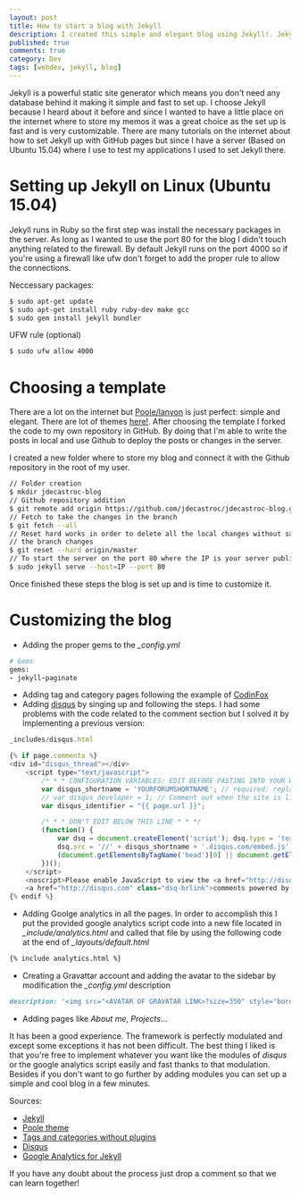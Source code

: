 ```yaml
---
layout: post
title: How to start a blog with Jekyll
description: I created this simple and elegant blog using Jekyll!. Jekyll is a powerful blog generator which a huge community behind. Let's do it!
published: true
comments: true
category: Dev
tags: [webdev, jekyll, blog]
---
```


Jekyll is a powerful static site generator which means you don't need any database behind it making it simple and fast to set up.
I choose Jekyll because I heard about it before and since I wanted to have a little place on the internet where to store my memos it was a great choice as the set up is fast and is very customizable.
There are many tutorials on the internet about how to set Jekyll up with GitHub pages but since I have a server (Based on Ubuntu 15.04) where I use to test my applications I used to set Jekyll there.

# Setting up Jekyll on Linux (Ubuntu 15.04)

Jekyll runs in Ruby so the first step was install the necessary packages in the server. As long as I wanted to use the port 80 for the blog I didn't touch anything related to the firewall. By default Jekyll runs on the port 4000 so if you're using a firewall like ufw don't forget to add the proper rule to allow the connections.

Neccessary packages:
```sh
$ sudo apt-get update
$ sudo apt-get install ruby ruby-dev make gcc
$ sudo gem install jekyll bundler
```

UFW rule (optional)
```sh
$ sudo ufw allow 4000
```
# Choosing a template
There are a lot on the internet but [Poole/lanyon](https://github.com/poole/lanyon) is just perfect: simple and elegant. There are lot of themes [here!](http://jekyllthemes.org/).
After choosing the template I forked the code to my own repository in GitHub. By doing that I'm able to write the posts in local and use Github to deploy the posts or changes in the server.

I created a new folder where to store my blog and connect it with the Github repository in the root of my user.
```sh
// Folder creation
$ mkdir jdecastroc-blog
// Github repository addition
$ git remote add origin https://github.com/jdecastroc/jdecastroc-blog.git
// Fetch to take the changes in the branch
$ git fetch --all
// Reset hard works in order to delete all the local changes without save and take
// the branch changes
$ git reset --hard origin/master
// To start the server on the port 80 where the IP is your server public IP
$ sudo jekyll serve --host=IP --port 80
```
Once finished these steps the blog is set up and is time to customize it.

# Customizing the blog

- Adding the proper gems to the *_config.yml*
```rb
# Gems
gems:
- jekyll-paginate
```
- Adding tag and category pages following the example of [CodinFox](https://codinfox.github.io/dev/2015/03/06/use-tags-and-categories-in-your-jekyll-based-github-pages/)
- Adding [disqus](https://disqus.com/) by singing up and following the steps. I had some problems with the code related to the comment section but I solved it by implementing a previous version:

```js
_includes/disqus.html

{% if page.comments %}
<div id="disqus_thread"></div>
    <script type="text/javascript">
        /* * * CONFIGURATION VARIABLES: EDIT BEFORE PASTING INTO YOUR WEBPAGE * * */
        var disqus_shortname = 'YOURFORUMSHORTNAME'; // required: replace example with your forum shortname
        // var disqus_developer = 1; // Comment out when the site is live
        var disqus_identifier = "{{ page.url }}";

        /* * * DON'T EDIT BELOW THIS LINE * * */
        (function() {
            var dsq = document.createElement('script'); dsq.type = 'text/javascript'; dsq.async = true;
            dsq.src = '//' + disqus_shortname + '.disqus.com/embed.js';
            (document.getElementsByTagName('head')[0] || document.getElementsByTagName('body')[0]).appendChild(dsq);
        })();
    </script>
    <noscript>Please enable JavaScript to view the <a href="http://disqus.com/?ref_noscript">comments powered by Disqus.</a></noscript>
    <a href="http://disqus.com" class="dsq-brlink">comments powered by <span class="logo-disqus">Disqus</span></a>
{% endif %}
```
- Adding Goolge analytics in all the pages. In order to accomplish this I put the provided google analytics script code into a new file located in *_include/analytics.html* and called that file by using the following code at the end of *_layouts/default.html*
```html
{% include analytics.html %}
```
- Creating a Gravattar account and adding the avatar to the sidebar by modification the *_config.yml* description
```rb
description: '<img src="<AVATAR OF GRAVATAR LINK>?size=350" style="border-radius: 25px; padding: 10px; title="View on Gravatar" alt="View on Gravatar">'
```
- Adding pages like *About me*, *Projects*...

It has been a good experience. The framework is perfectly modulated and except some exceptions it has not been difficult. The best thing I liked is that you're free to implement whatever you want like the modules of *disqus* or the google analytics script easily and fast thanks to that modulation. Besides if you don't want to go further by adding modules you can set up a simple and cool blog in a few minutes.

Sources:
- [Jekyll](https://jekyllrb.com/)
- [Poole theme](https://github.com/poole/lanyon)
- [Tags and categories without plugins](https://codinfox.github.io/dev/2015/03/06/use-tags-and-categories-in-your-jekyll-based-github-pages/)
- [Disqus](https://disqus.com/)
- [Google Analytics for Jekyll](https://michaelsoolee.com/google-analytics-jekyll/)

If you have any doubt about the process just drop a comment so that we can learn together!
